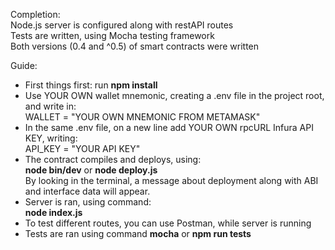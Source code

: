 Completion: <br>
Node.js server is configured along with restAPI routes <br>
Tests are written, using Mocha testing framework <br>
Both versions (0.4 and ^0.5) of smart contracts were written <br>

Guide: <br>
- First things first: run **npm install**
- Use YOUR OWN wallet mnemonic, creating a .env file in the project root, and write in: <br> 
WALLET = "YOUR OWN MNEMONIC FROM METAMASK"
- In the same .env file, on a new line add YOUR OWN rpcURL Infura API KEY, writing: <br>
API_KEY = "YOUR API KEY"
- The contract compiles and deploys, using: <br>
**node bin/dev** or **node deploy.js**<br> 
By looking in the terminal, a message about deployment along with ABI and interface data will appear.
- Server is ran, using command: <br>
**node index.js**
- To test different routes, you can use Postman, while server is running
- Tests are ran using command **mocha** or **npm run tests**
